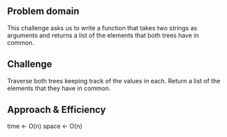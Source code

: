 ## Problem domain

This challenge asks us to write a function that takes two strings as arguments and returns a list of the elements that both trees have in common.

## Challenge

Traverse both trees keeping track of the values in each. Return a list of the elements that they have in common.

## Approach & Efficiency

time <- O(n)
space <- O(n)
